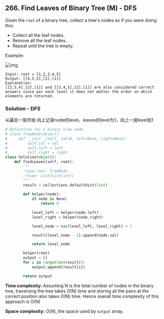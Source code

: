 ## 266. Find Leaves of Binary Tree (M) - DFS

Given the `root` of a binary tree, collect a tree's nodes as if you were doing this:

- Collect all the leaf nodes.
- Remove all the leaf nodes.
- Repeat until the tree is empty.

Example:

![img](https://assets.leetcode.com/uploads/2021/03/16/remleaves-tree.jpg)

```
Input: root = [1,2,3,4,5]
Output: [[4,5,3],[2],[1]]
Explanation:
[[3,5,4],[2],[1]] and [[3,4,5],[2],[1]] are also considered correct answers since per each level it does not matter the order on which elements are returned.
```



### **Solution - DFS**

从最后一层开始 向上记录node的level，leaves的level为1，向上一层level加1

```python
# Definition for a binary tree node.
# class TreeNode(object):
#     def __init__(self, val=0, left=None, right=None):
#         self.val = val
#         self.left = left
#         self.right = right
class Solution(object):
    def findLeaves(self, root):
        """
        :type root: TreeNode
        :rtype: List[List[int]]
        """
        result = collections.defaultdict(list)
        
        def helper(node):
            if node is None:
                return 0

            level_left = helper(node.left)
            level_right = helper(node.right)

            level_node = max(level_left, level_right) + 1

            result[level_node - 1].append(node.val)

            return level_node

        helper(root)
        output = []
        for i in range(len(result)):
            output.append(result[i])

        return output
```

**Time complexity:** Assuming N is the total number of nodes in the binary tree, traversing the tree takes O(N) time and storing all the pairs at the correct position also takes O(N) time. Hence overall time complexity of this approach is O(N)

**Space complexity:** *O*(*N*), the space used by `output` array.
